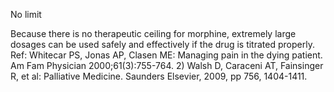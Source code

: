 No limit

Because there is no therapeutic ceiling for morphine, extremely large dosages can be used safely and
effectively if the drug is titrated properly.
Ref: Whitecar PS, Jonas AP, Clasen ME: Managing pain in the dying patient. Am Fam Physician 2000;61(3):755-764. 2) Walsh D, Caraceni AT, Fainsinger R, et al: Palliative Medicine. Saunders Elsevier, 2009, pp 756, 1404-1411.